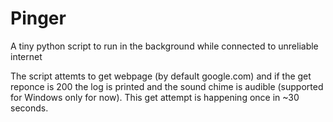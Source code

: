 # Pinger
A tiny python script to run in the background while connected to unreliable internet

The script attemts to get webpage (by default google.com) and if the get reponce is 200 the log is printed and the sound chime is audible (supported for Windows only for now). This get attempt is happening once in ~30 seconds.
